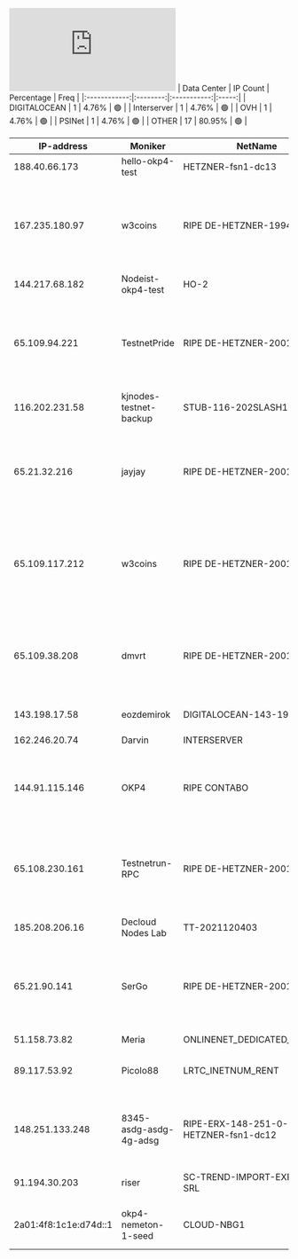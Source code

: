 ![Diagramm](https://github.com/obajay/StateSync-snapshots/blob/main/Projects/OKP4/1/README.md)
| Data Center | IP Count | Percentage | Freq |
|:------------:|:--------:|:-----------:|:-----:|
| DIGITALOCEAN | 1 | 4.76% | 🟢 |
| Interserver | 1 | 4.76% | 🟢 |
| OVH | 1 | 4.76% | 🟢 |
| PSINet | 1 | 4.76% | 🟢 |
| OTHER | 17 | 80.95% | 🟢 |

<!-- START_TABLE -->
| IP-address | Moniker | NetName | Organization |
|-------------|-------------|-------------|-------------|
| 188.40.66.173 | hello-okp4-test | HETZNER-fsn1-dc13 | Hetzner Online GmbH |
| 167.235.180.97 | w3coins | RIPE DE-HETZNER-19940405 | RIPE Network Coordination Centre Hetzner Online GmbH Hetzner Online GmbH |
| 144.217.68.182 | Nodeist-okp4-test | HO-2 | OVH Hosting, Inc. |
| 65.109.94.221 | TestnetPride | RIPE DE-HETZNER-20010209 | RIPE Network Coordination Centre Hetzner Online GmbH Hetzner Online GmbH |
| 116.202.231.58 | kjnodes-testnet-backup | STUB-116-202SLASH15 |  |
| 65.21.32.216 | jayjay | RIPE DE-HETZNER-20010926 | RIPE Network Coordination Centre Hetzner Online GmbH Hetzner Online GmbH |
| 65.109.117.212 | w3coins | RIPE DE-HETZNER-20010209 | RIPE Network Coordination Centre Hetzner Online GmbH Hetzner Online GmbH |
| 65.109.38.208 | dmvrt | RIPE DE-HETZNER-20010209 | RIPE Network Coordination Centre Hetzner Online GmbH Hetzner Online GmbH |
| 143.198.17.58 | eozdemirok | DIGITALOCEAN-143-198-0-0 | DigitalOcean, LLC |
| 162.246.20.74 | Darvin | INTERSERVER | Interserver, Inc |
| 144.91.115.146 | OKP4 | RIPE CONTABO | RIPE Network Coordination Centre Contabo GmbH |
| 65.108.230.161 | Testnetrun-RPC | RIPE DE-HETZNER-20010209 | RIPE Network Coordination Centre Hetzner Online GmbH Hetzner Online GmbH |
| 185.208.206.16 | Decloud Nodes Lab | TT-2021120403 | Contabo GmbH |
| 65.21.90.141 | SerGo | RIPE DE-HETZNER-20010926 | RIPE Network Coordination Centre Hetzner Online GmbH Hetzner Online GmbH |
| 51.158.73.82 | Meria | ONLINENET_DEDICATED_SERVERS | Scaleway |
| 89.117.53.92 | Picolo88 | LRTC_INETNUM_RENT | SC Lithuanian Radio and TV Center |
| 148.251.133.248 | 8345-asdg-asdg-4g-adsg | RIPE-ERX-148-251-0-0 HETZNER-fsn1-dc12 | RIPE Network Coordination Centre Hetzner Online GmbH |
| 91.194.30.203 | riser | SC-TREND-IMPORT-EXPORT-SRL | Trend IMPORT - EXPORT SRL |
| 2a01:4f8:1c1e:d74d::1 | okp4-nemeton-1-seed | CLOUD-NBG1 | Hetzner Online GmbH Hetzner Online GmbH |

<!-- END_TABLE -->